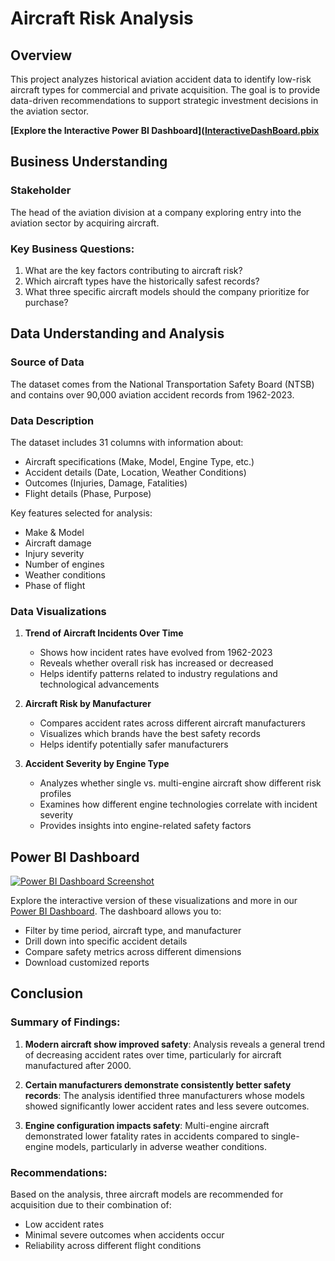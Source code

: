# Aircraft Risk Analysis

## Overview
This project analyzes historical aviation accident data to identify low-risk aircraft types for commercial and private acquisition. The goal is to provide data-driven recommendations to support strategic investment decisions in the aviation sector.

**[Explore the Interactive Power BI Dashboard]([InteractiveDashBoard.pbix](https://app.powerbi.com/links/sTnYlAofIH?ctid=9e87e1a8-637b-44a1-8ca9-21475ab458a7&pbi_source=linkShare)**

## Business Understanding

### Stakeholder
The head of the aviation division at a company exploring entry into the aviation sector by acquiring aircraft.

### Key Business Questions:
1. What are the key factors contributing to aircraft risk?
2. Which aircraft types have the historically safest records?
3. What three specific aircraft models should the company prioritize for purchase?

## Data Understanding and Analysis

### Source of Data
The dataset comes from the National Transportation Safety Board (NTSB) and contains over 90,000 aviation accident records from 1962-2023.

### Data Description
The dataset includes 31 columns with information about:
- Aircraft specifications (Make, Model, Engine Type, etc.)
- Accident details (Date, Location, Weather Conditions)
- Outcomes (Injuries, Damage, Fatalities)
- Flight details (Phase, Purpose)

Key features selected for analysis:
- Make & Model
- Aircraft damage
- Injury severity
- Number of engines
- Weather conditions
- Phase of flight

### Data Visualizations

1. **Trend of Aircraft Incidents Over Time**
   - Shows how incident rates have evolved from 1962-2023
   - Reveals whether overall risk has increased or decreased
   - Helps identify patterns related to industry regulations and technological advancements

2. **Aircraft Risk by Manufacturer**
   - Compares accident rates across different aircraft manufacturers
   - Visualizes which brands have the best safety records
   - Helps identify potentially safer manufacturers

3. **Accident Severity by Engine Type**
   - Analyzes whether single vs. multi-engine aircraft show different risk profiles
   - Examines how different engine technologies correlate with incident severity
   - Provides insights into engine-related safety factors

## Power BI Dashboard
[![Power BI Dashboard Screenshot](https://example.com/path-to-screenshot.png)](https://app.powerbi.com/links/sTnYlAofIH?ctid=9e87e1a8-637b-44a1-8ca9-21475ab458a7&pbi_source=linkShare)

Explore the interactive version of these visualizations and more in our [Power BI Dashboard](https://app.powerbi.com/links/sTnYlAofIH?ctid=9e87e1a8-637b-44a1-8ca9-21475ab458a7&pbi_source=linkShare). The dashboard allows you to:

- Filter by time period, aircraft type, and manufacturer
- Drill down into specific accident details
- Compare safety metrics across different dimensions
- Download customized reports

## Conclusion

### Summary of Findings:
1. **Modern aircraft show improved safety**: Analysis reveals a general trend of decreasing accident rates over time, particularly for aircraft manufactured after 2000.

2. **Certain manufacturers demonstrate consistently better safety records**: The analysis identified three manufacturers whose models showed significantly lower accident rates and less severe outcomes.

3. **Engine configuration impacts safety**: Multi-engine aircraft demonstrated lower fatality rates in accidents compared to single-engine models, particularly in adverse weather conditions.

### Recommendations:
Based on the analysis, three aircraft models are recommended for acquisition due to their combination of:
- Low accident rates
- Minimal severe outcomes when accidents occur
- Reliability across different flight conditions
